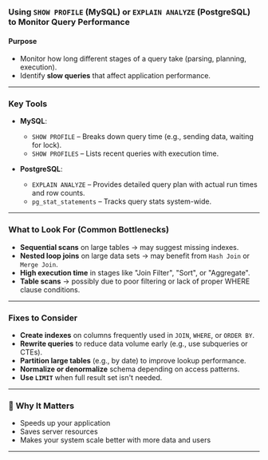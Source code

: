 ### **Using `SHOW PROFILE` (MySQL) or `EXPLAIN ANALYZE` (PostgreSQL) to Monitor Query Performance**

#### **Purpose**

* Monitor how long different stages of a query take (parsing, planning, execution).
* Identify **slow queries** that affect application performance.

---

### **Key Tools**

* **MySQL**:

  * `SHOW PROFILE` – Breaks down query time (e.g., sending data, waiting for lock).
  * `SHOW PROFILES` – Lists recent queries with execution time.

* **PostgreSQL**:

  * `EXPLAIN ANALYZE` – Provides detailed query plan with actual run times and row counts.
  * `pg_stat_statements` – Tracks query stats system-wide.

---

### **What to Look For (Common Bottlenecks)**

* **Sequential scans** on large tables → may suggest missing indexes.
* **Nested loop joins** on large data sets → may benefit from `Hash Join` or `Merge Join`.
* **High execution time** in stages like "Join Filter", "Sort", or "Aggregate".
* **Table scans** → possibly due to poor filtering or lack of proper WHERE clause conditions.

---

### **Fixes to Consider**

* **Create indexes** on columns frequently used in `JOIN`, `WHERE`, or `ORDER BY`.
* **Rewrite queries** to reduce data volume early (e.g., use subqueries or CTEs).
* **Partition large tables** (e.g., by date) to improve lookup performance.
* **Normalize or denormalize** schema depending on access patterns.
* **Use `LIMIT`** when full result set isn't needed.

---

### 🚀 **Why It Matters**

* Speeds up your application
* Saves server resources
* Makes your system scale better with more data and users

---